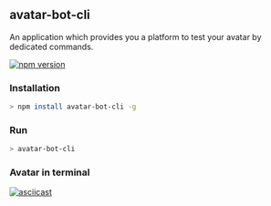 ## avatar-bot-cli
An application which provides you a platform to test your avatar by dedicated commands.

[![npm version](https://badge.fury.io/js/avatar-bot-cli.svg)](https://badge.fury.io/js/avatar-bot-cli)

### Installation

```sh
> npm install avatar-bot-cli -g
```

### Run
```sh
> avatar-bot-cli
```

### Avatar in terminal

[![asciicast](https://asciinema.org/a/TH6WDAXdwiz3sWVPCGbwa4UPY.svg)](https://asciinema.org/a/TH6WDAXdwiz3sWVPCGbwa4UPY)
